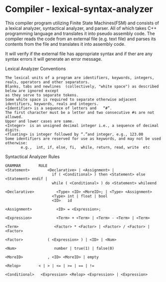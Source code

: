 # Compiler - lexical-syntax-analyzer

This compiler program utilizing Finite State Machines(FSM) and consists of a lexical analyzer, syntactical analyzer, and parser.  All of which takes C++ programming language and translates it into pseudo assembly code. The compiler reads the code from an external file (e.g. text file) and parses its contents from the file and translates it into assembly code.

It will verify if the external file has appropriate syntax and if ther are any syntax errors it will generate an error message. 

Lexical Analyzer Conventions
```
The lexical units of a program are identifiers, keywords, integers, reals, operators and other separators. 
Blanks, tabs and newlines  (collectively, "white space") as described below are ignored except 
as they serve to separate tokens. 
Some white space is required to separate otherwise adjacent identifiers, keywords, reals and integers.
<Identifier> is a sequence of letters and   “#”. 
The first character must be a letter and two consecutive #s are not allowed. 
Upper and lower cases are same. 
<Integer>  is an unsigned decimal integer i.e., a sequence of decimal digits.
<floating> is integer followed by “.”and integer, e.g., 123.00 
Some identifiers are reserved for use as keywords, and may not be used otherwise:
       e.g.,  int, if, else, fi,  while, return, read, write  etc
```

Syntactical Analyzer Rules
```
GRAMMAR	       RULE
<Statement>	       <Declarative> | <Assignment> |
                     if ( <Conditional> ) then <Statement> else <Statement> endif |
                     while ( <Conditional> ) do <Statement> whileend

<Declarative>	       <Type> <ID> <MoreID>; | <Type> <Assignment>
                     <Type>	int | float | bool
                     <ID>	id
                     
<Assignment>	       <ID> = <Expression>;

<Expression>	       <Term> + <Term> | <Term> - <Term> | <Term>

<Term>	              <Factor> * <Factor> | <Factor> / <Factor> | <Factor>

<Factor>	       ( <Expression> ) | <ID> | <Num>

<Num>	              number | true(1) | false(0)

<MoreID>	       , <ID> <MoreID> | empty

<Relop>	       < | > | <= | >= | == | !=

<Conditional> 	<Expression> <Relop> <Expression> | <Expression>
```

